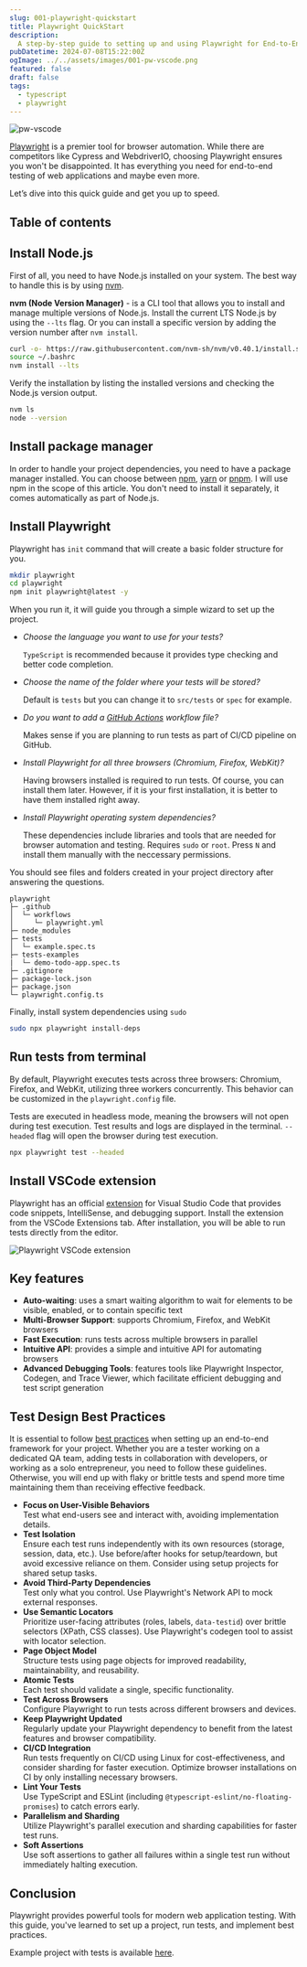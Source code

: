 ```yaml
---
slug: 001-playwright-quickstart
title: Playwright QuickStart
description:
  A step-by-step guide to setting up and using Playwright for End-to-End testing of web applications.
pubDatetime: 2024-07-08T15:22:00Z
ogImage: ../../assets/images/001-pw-vscode.png
featured: false
draft: false
tags:
  - typescript
  - playwright
---
```


![pw-vscode](@assets/images/001-pw-vscode.png)

[Playwright](https://playwright.dev/) is a premier tool for browser automation.
While there are competitors like Cypress and WebdriverIO, choosing Playwright ensures you won't be disappointed.
It has everything you need for end-to-end testing of web applications and maybe even more.

Let’s dive into this quick guide and get you up to speed.

## Table of contents

## Install Node.js

First of all, you need to have Node.js installed on your system. The best way to handle this is by using [nvm](https://github.com/nvm-sh/nvm).

**nvm (Node Version Manager)** - is a CLI tool that allows you to install and manage multiple versions of Node.js.
Install the current LTS Node.js by using the `--lts` flag. Or you can install a specific version by adding the version number after `nvm install`.

```bash
curl -o- https://raw.githubusercontent.com/nvm-sh/nvm/v0.40.1/install.sh | bash
source ~/.bashrc
nvm install --lts
```

Verify the installation by listing the installed versions and checking the Node.js version output.

```bash
nvm ls
node --version
```

## Install package manager

In order to handle your project dependencies, you need to have a package manager installed.
You can choose between [npm](https://docs.npmjs.com/), [yarn](https://yarnpkg.com/) or [pnpm](https://pnpm.io/).
I will use npm in the scope of this article. You don't need to install it separately, it comes automatically as part of Node.js.

## Install Playwright

Playwright has `init` command that will create a basic folder structure for you.

```bash
mkdir playwright
cd playwright
npm init playwright@latest -y
```

When you run it, it will guide you through a simple wizard to set up the project.

* *Choose the language you want to use for your tests?*  
  
  `TypeScript` is recommended because it provides type checking and better code completion.

* *Choose the name of the folder where your tests will be stored?*  

  Default is `tests` but you can change it to `src/tests` or `spec` for example.

* *Do you want to add a [GitHub Actions](https://github.com/features/actions) workflow file?*  
  
  Makes sense if you are planning to run tests as part of CI/CD pipeline on GitHub.

* *Install Playwright for all three browsers (Chromium, Firefox, WebKit)?*  
  
  Having browsers installed is required to run tests. Of course, you can install them later.
  However, if it is your first installation, it is better to have them installed right away.

* *Install Playwright operating system dependencies?*  
  
  These dependencies include libraries and tools that are needed for browser automation and testing. Requires `sudo` or `root`. Press `N` and install them manually with the neccessary permissions.

You should see files and folders created in your project directory after answering the questions.

```text
playwright
├─ .github
│  └─ workflows
│     └─ playwright.yml
├─ node_modules
├─ tests
│  └─ example.spec.ts
├─ tests-examples
|  └─ demo-todo-app.spec.ts
├─ .gitignore
├─ package-lock.json
├─ package.json
└─ playwright.config.ts
```

Finally, install system dependencies using `sudo`

```bash
sudo npx playwright install-deps
```

## Run tests from terminal

By default, Playwright executes tests across three browsers: Chromium, Firefox, and WebKit, utilizing three workers concurrently.
This behavior can be customized in the `playwright.config` file.

Tests are executed in headless mode, meaning the browsers will not open during test execution.
Test results and logs are displayed in the terminal. `--headed` flag will open the browser during test execution.

```bash
npx playwright test --headed
```

## Install VSCode extension

Playwright has an official [extension](https://playwright.dev/docs/getting-started-vscode)
for Visual Studio Code that provides code snippets, IntelliSense, and debugging support.
Install the extension from the VSCode Extensions tab. After installation, you will be able to run tests directly from the editor.

![Playwright VSCode extension](@assets/images/001-pw-vscode.png)

## Key features

* **Auto-waiting**: uses a smart waiting algorithm to wait for elements to be visible, enabled, or to contain specific text
* **Multi-Browser Support**: supports Chromium, Firefox, and WebKit browsers
* **Fast Execution**: runs tests across multiple browsers in parallel
* **Intuitive API**: provides a simple and intuitive API for automating browsers
* **Advanced Debugging Tools**: features tools like Playwright Inspector, Codegen, and Trace Viewer, which facilitate efficient debugging and test script generation

## Test Design Best Practices

It is essential to follow [best practices](https://playwright.dev/docs/best-practices) when setting up an end-to-end framework for your project.
Whether you are a tester working on a dedicated QA team, adding tests in collaboration with developers, or working as a solo entrepreneur, you need to follow these guidelines.
Otherwise, you will end up with flaky or brittle tests and spend more time maintaining them than receiving effective feedback.

* **Focus on User-Visible Behaviors**  
Test what end-users see and interact with, avoiding implementation details.
* **Test Isolation**  
Ensure each test runs independently with its own resources (storage, session, data, etc.). Use before/after hooks for setup/teardown, but avoid excessive reliance on them. Consider using setup projects for shared setup tasks.
* **Avoid Third-Party Dependencies**  
Test only what you control. Use Playwright's Network API to mock external responses.
* **Use Semantic Locators**  
Prioritize user-facing attributes (roles, labels, `data-testid`) over brittle selectors (XPath, CSS classes). Use Playwright's codegen tool to assist with locator selection.
* **Page Object Model**  
Structure tests using page objects for improved readability, maintainability, and reusability.
* **Atomic Tests**  
Each test should validate a single, specific functionality.
* **Test Across Browsers**  
Configure Playwright to run tests across different browsers and devices.
* **Keep Playwright Updated**  
Regularly update your Playwright dependency to benefit from the latest features and browser compatibility.
* **CI/CD Integration**  
Run tests frequently on CI/CD using Linux for cost-effectiveness, and consider sharding for faster execution. Optimize browser installations on CI by only installing necessary browsers.
* **Lint Your Tests**  
Use TypeScript and ESLint (including `@typescript-eslint/no-floating-promises`) to catch errors early.
* **Parallelism and Sharding**  
Utilize Playwright's parallel execution and sharding capabilities for faster test runs.
* **Soft Assertions**  
Use soft assertions to gather all failures within a single test run without immediately halting execution.

## Conclusion

Playwright provides powerful tools for modern web application testing. With this guide, you've learned to set up a project,
run tests, and implement best practices.

Example project with tests is available [here](https://github.com/testforgeio/testforge/tree/main/examples/playwright-quickstart).
